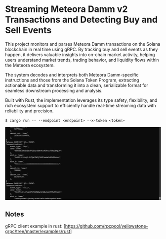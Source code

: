 # Streaming Meteora Damm v2 Transactions and Detecting Buy and Sell Events

This project monitors and parses Meteora Damm transactions on the Solana blockchain in real time using gRPC. By tracking buy and sell events as they happen, it delivers valuable insights into on-chain market activity, helping users understand market trends, trading behavior, and liquidity flows within the Meteora ecosystem.

The system decodes and interprets both Meteora Damm-specific instructions and those from the Solana Token Program, extracting actionable data and transforming it into a clean, serializable format for seamless downstream processing and analysis.

Built with Rust, the implementation leverages its type safety, flexibility, and rich ecosystem support to efficiently handle real-time streaming data with reliability and precision.


```
$ cargo run -- --endpoint <endpoint> --x-token <token>
```

![screenshot](assets/usage-screenshot.png?raw=true "Screenshot")

## Notes

gRPC client example in rust: [https://github.com/rpcpool/yellowstone-grpc/tree/master/examples/rust]